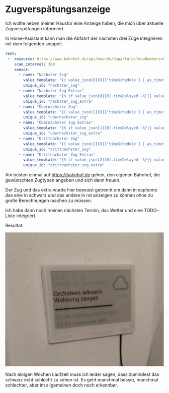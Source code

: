 # Zugverspätungsanzeige

Ich wollte neben meiner Haustür eine Anzeige haben, die mich über aktuelle
Zugverspätungen informiert.

In Home-Assistant kann man die Abfahrt der nächsten drei Züge integrieren
mit dem folgenden snippet:

```yaml
rest:
 -  resource: https://www.bahnhof.de/api/boards/departures?evaNumbers=8000152&filterTransports=REGIONAL_TRAIN&filterTransports=CITY_TRAIN&stationCategory=5&locale=de
    scan_interval: 300
    sensor:
      - name: "Nächster Zug"
        value_template: "{{ value_json[0][0]['timeSchedule'] | as_timestamp |timestamp_custom('%H:%M') }} {{ value_json[0][0]['destination']['name'] }}"
        unique_id: "nachster_zug"
      - name: "Nächster Zug Extras"
        value_template: "{% if value_json[0][0].timeDelayed -%}{{ value_json[0][0]['timeDelayed'] | as_timestamp |timestamp_custom('%H:%M') }} {%- endif %}{% if value_json[0][0]['messages']['cancelation'] -%}{{ value_json[0][0]['messages']['cancelation'][0]['text'] }}{%- endif %}"
        unique_id: "nachster_zug_extra"
      - name: "Übernächster Zug"
        value_template: "{{ value_json[1][0]['timeSchedule'] | as_timestamp |timestamp_custom('%H:%M') }} {{ value_json[1][0]['destination']['name'] }}"
        unique_id: "ubernachster_zug"
      - name: "Übernächster Zug Extras"
        value_template: "{% if value_json[1][0].timeDelayed -%}{{ value_json[1][0]['timeDelayed'] | as_timestamp |timestamp_custom('%H:%M') }} {%- endif %}{% if value_json[1][0]['messages']['cancelation'] -%}{{ value_json[1][0]['messages']['cancelation'][0]['text'] }}{%- endif %}"
        unique_id: "ubernachster_zug_extra"
      - name: "Drittnächster Zug"
        value_template: "{{ value_json[2][0]['timeSchedule'] | as_timestamp |timestamp_custom('%H:%M') }} {{ value_json[2][0]['destination']['name'] }}"
        unique_id: "drittnachster_zug"
      - name: "Drittnächster Zug Extras"
        value_template: "{% if value_json[2][0].timeDelayed -%}{{ value_json[2][0]['timeDelayed'] | as_timestamp |timestamp_custom('%H:%M') }} {%- endif %}{% if value_json[2][0]['messages']['cancelation'] -%}{{ value_json[2][0]['messages']['cancelation'][0]['text'] }}{%- endif %}"
        unique_id: "drittnachster_zug_extra"

```

Am besten einmal auf https://bahnhof.de gehen, den eigenen Bahnhof, die
gewünschten Zugtypen angeben und sich dann freuen.

Der Zug und das extra wurde hier bewusst getrennt um dann in esphome das eine
in schwarz und das andere in rot anzeigen zu können ohne zu große Berechnungen
machen zu müssen.


Ich habe dann noch meinen nächsten Termin, das Wetter und eine TODO-Liste
integriert.

Resultat:

![display.jpg](display.jpg)

Nach einigen Wochen Laufzeit muss ich leider sagen, dass zumindest das
schwarz echt schlecht zu sehen ist. Es geht manchmal besser, manchmal
schlechter, aber im allgemeinen doch noch erkennbar.
